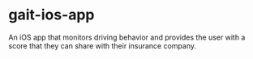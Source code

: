 # gait-ios-app
An iOS app that monitors driving behavior and provides the user with a score that they can share with their insurance company. 
